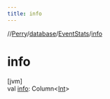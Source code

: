 ```yaml
---
title: info
---
```

//[Perry](../../../index.html)/[database](../index.html)/[EventStats](index.html)/[info](info.html)



# info



[jvm]\
val [info](info.html): Column<[Int](https://kotlinlang.org/api/latest/jvm/stdlib/kotlin/-int/index.html)>




